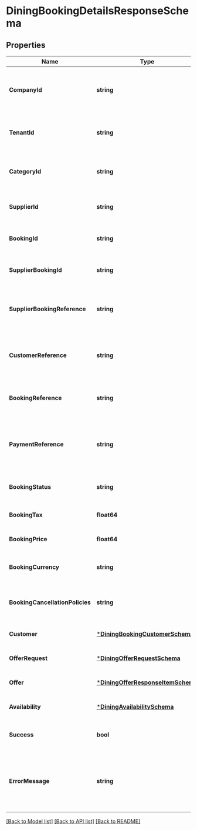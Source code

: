 # DiningBookingDetailsResponseSchema

## Properties
Name | Type | Description | Notes
------------ | ------------- | ------------- | -------------
**CompanyId** | **string** | Identifier for the company associated with the booking. | [optional] [default to null]
**TenantId** | **string** | Identifier for the tenant associated with the booking. | [optional] [default to null]
**CategoryId** | **string** | Identifier for the category of the booking. | [optional] [default to null]
**SupplierId** | **string** | Identifier for the supplier of the booking. | [optional] [default to null]
**BookingId** | **string** | Unique identifier for the booking. | [optional] [default to null]
**SupplierBookingId** | **string** | Supplier’s identifier for the booking. | [optional] [default to null]
**SupplierBookingReference** | **string** | Reference number provided by the supplier for the booking. | [optional] [default to null]
**CustomerReference** | **string** | Customer reference number associated with the booking. | [optional] [default to null]
**BookingReference** | **string** | Internal reference number for the booking. | [optional] [default to null]
**PaymentReference** | **string** | Reference number for the payment associated with the booking. | [optional] [default to null]
**BookingStatus** | **string** | Current status of the booking. | [optional] [default to null]
**BookingTax** | **float64** | Tax applied to the booking. | [optional] [default to null]
**BookingPrice** | **float64** | Total price of the booking. | [optional] [default to null]
**BookingCurrency** | **string** | Currency used for the booking pricing. | [optional] [default to null]
**BookingCancellationPolicies** | **string** | Cancellation policies applicable to the booking. | [optional] [default to null]
**Customer** | [***DiningBookingCustomerSchema**](DiningBookingCustomerSchema.md) |  | [optional] [default to null]
**OfferRequest** | [***DiningOfferRequestSchema**](DiningOfferRequestSchema.md) |  | [optional] [default to null]
**Offer** | [***DiningOfferResponseItemSchema**](DiningOfferResponseItemSchema.md) |  | [optional] [default to null]
**Availability** | [***DiningAvailabilitySchema**](DiningAvailabilitySchema.md) |  | [optional] [default to null]
**Success** | **bool** | Indicates if the booking was successful. | [optional] [default to null]
**ErrorMessage** | **string** | Provides details on any error that occurred during the booking process. | [optional] [default to null]

[[Back to Model list]](../README.md#documentation-for-models) [[Back to API list]](../README.md#documentation-for-api-endpoints) [[Back to README]](../README.md)

